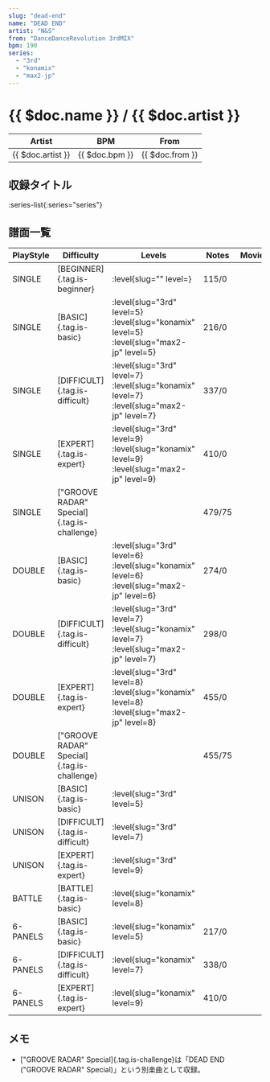 ```yaml
---
slug: "dead-end"
name: "DEAD END"
artist: "N&S"
from: "DanceDanceRevolution 3rdMIX"
bpm: 190
series:
  - "3rd"
  - "konamix"
  - "max2-jp"
---
```


# {{ $doc.name }} / {{ $doc.artist }}

|Artist|BPM|From|
|------|---|----|
|{{ $doc.artist }}|{{ $doc.bpm }}|{{ $doc.from }}|

## 収録タイトル

:series-list{:series="series"}

## 譜面一覧

|PlayStyle|Difficulty|Levels|Notes|Movie|
|---------|----------|------|-----|-----|
|SINGLE|[BEGINNER]{.tag.is-beginner}|:level{slug="" level=}|115/0||
|SINGLE|[BASIC]{.tag.is-basic}|:level{slug="3rd" level=5} :level{slug="konamix" level=5} :level{slug="max2-jp" level=5}|216/0||
|SINGLE|[DIFFICULT]{.tag.is-difficult}|:level{slug="3rd" level=7} :level{slug="konamix" level=7} :level{slug="max2-jp" level=7}|337/0||
|SINGLE|[EXPERT]{.tag.is-expert}|:level{slug="3rd" level=9} :level{slug="konamix" level=9} :level{slug="max2-jp" level=9}|410/0||
|SINGLE|["GROOVE RADAR" Special]{.tag.is-challenge}||479/75||
|DOUBLE|[BASIC]{.tag.is-basic}|:level{slug="3rd" level=6} :level{slug="konamix" level=6} :level{slug="max2-jp" level=6}|274/0||
|DOUBLE|[DIFFICULT]{.tag.is-difficult}|:level{slug="3rd" level=7} :level{slug="konamix" level=7} :level{slug="max2-jp" level=7}|298/0||
|DOUBLE|[EXPERT]{.tag.is-expert}|:level{slug="3rd" level=8} :level{slug="konamix" level=8} :level{slug="max2-jp" level=8}|455/0||
|DOUBLE|["GROOVE RADAR" Special]{.tag.is-challenge}||455/75||
|UNISON|[BASIC]{.tag.is-basic}|:level{slug="3rd" level=5}|||
|UNISON|[DIFFICULT]{.tag.is-difficult}|:level{slug="3rd" level=7}|||
|UNISON|[EXPERT]{.tag.is-expert}|:level{slug="3rd" level=9}|||
|BATTLE|[BATTLE]{.tag.is-basic}|:level{slug="konamix" level=8}|||
|6-PANELS|[BASIC]{.tag.is-basic}|:level{slug="konamix" level=5}|217/0||
|6-PANELS|[DIFFICULT]{.tag.is-difficult}|:level{slug="konamix" level=7}|338/0||
|6-PANELS|[EXPERT]{.tag.is-expert}|:level{slug="konamix" level=9}|410/0||

## メモ

- ["GROOVE RADAR" Special]{.tag.is-challenge}は「DEAD END ("GROOVE RADAR" Special)」という別楽曲として収録。
